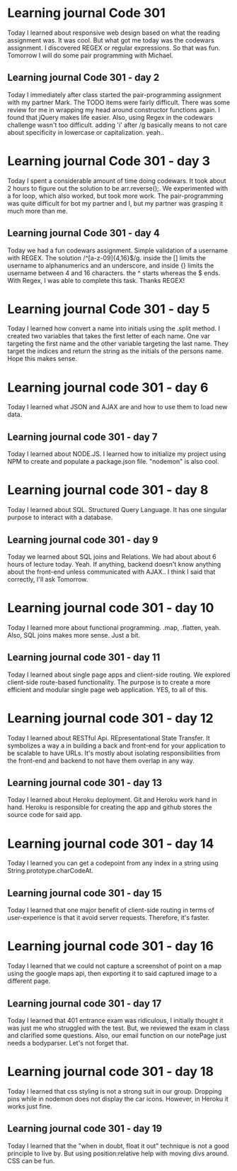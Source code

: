 # Learning journal Code 301

Today I learned about responsive web design based on what the reading assignment was. It was cool. But what got me today was the codewars assignment. I discovered REGEX or regular expressions. So that was fun. Tomorrow I will do some pair programming with Michael.

## Learning journal Code 301 - day 2

Today I immediately after class started the pair-programming assignment with my partner Mark. The TODO items were fairly difficult. There was some review for me in wrapping my head around constructor functions again. I found that jQuery makes life easier. Also, using Regex in the codewars challenge wasn't too difficult. adding 'i' after /g basically means to not care about specificity in lowercase or capitalization. yeah..  

# Learning journal Code 301 - day 3

Today I spent a considerable amount of time doing codewars. It took about 2 hours to figure out the solution to be arr.reverse();. We experimented with a for loop, which also worked, but took more work. The pair-programming was quite difficult for bot my partner and I, but my partner was grasping it much more than me.

## Learning journal Code 301 - day 4

Today we had a fun codewars assignment. Simple validation of a username with REGEX. The solution /^[a-z-09]{4,16}$/g. inside the [] limits the username to alphanumerics and an underscore, and inside {} limits the username between 4 and 16 characters. the ^ starts whereas the $ ends. With Regex, I was able to complete this task. Thanks REGEX!

# Learning journal Code 301 - day 5

Today I learned how convert a name into initials using the .split method. I created two variables that takes the first letter of each name. One var targeting the first name and the other variable targeting the last name. They target the indices and return the string as the initials of the persons name. Hope this makes sense.

# Learning journal code 301 - day 6

Today I learned what JSON and AJAX are and how to use them to load new data.

## Learning journal code 301 - day 7

Today I learned about NODE.JS. I learned how to initialize my project using NPM to create and populate a package.json file. "nodemon" is also cool.

# Learning journal code 301 - day 8

Today I learned about SQL. Structured Query Language. It has one singular purpose to interact with a database.

## Learning journal code 301 - day 9

Today we learned about SQL joins and Relations. We had about about 6 hours of lecture today. Yeah. If anything, backend doesn't know anything about the front-end unless communicated with AJAX.. I think I said that correctly, I'll ask Tomorrow.

# Learning journal code 301 - day 10

Today I learned more about functional programming. .map, .flatten, yeah. Also, SQL joins makes more sense. Just a bit.

## Learning journal code 301 - day 11

Today I learned about single page apps and client-side routing. We explored client-side route-based functionality. The purpose is to create a more efficient and modular single page web application. YES, to all of this.

# Learning journal code 301 - day 12

Today I learned about RESTful Api. REpresentational State Transfer. It symbolizes a way a in building a back and front-end for your application to be scalable to have URLs. It's mostly about isolating responsibilities from the front-end and backend to not have them overlap in any way.

## Learning journal code 301 - day 13

Today I learned about Heroku deployment. Git and Heroku work hand in hand. Heroku is responsible for creating the app and github stores the source code for said app.

# Learning journal code 301 - day 14

 Today I learned you can get a codepoint from any index in a string using String.prototype.charCodeAt.

## Learning journal code 301 - day 15

 Today I learned that one major benefit of client-side routing in terms of user-experience is that it avoid server requests. Therefore, it's faster.

# Learning journal code 301 - day 16

Today I learned that we could not capture a screenshot of point on a map using the google maps api, then exporting it to said captured image to a different page.

## Learning journal code 301 - day 17

Today I learned that 401 entrance exam was ridiculous, I initially thought it was just me who struggled with the test. But, we reviewed the exam in class and clarified some questions. Also, our email function on our notePage just needs a bodyparser. Let's not forget that.

# Learning journal code 301 - day 18

Today I learned that css styling is not a strong suit in our group. Dropping pins while in nodemon does not display the car icons. However, in Heroku it works just fine.

## Learning journal code 301 - day 19

Today I learned that the "when in doubt, float it out" technique is not a good principle to live by. But using position:relative help with moving divs around. CSS can be fun.
